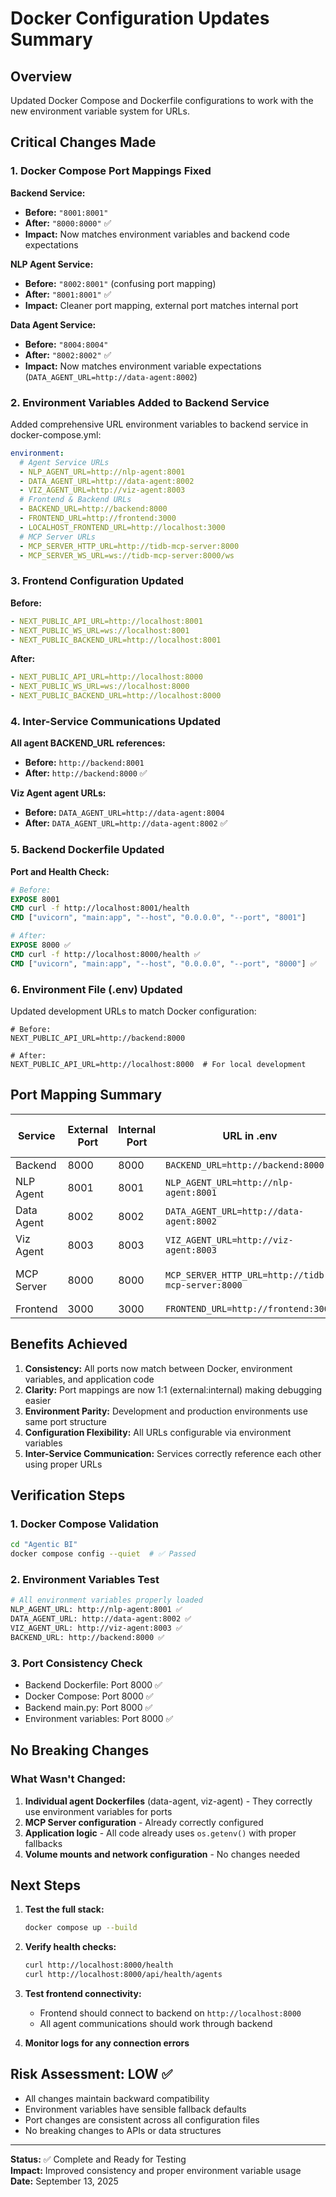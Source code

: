# Docker Configuration Updates Summary

## Overview

Updated Docker Compose and Dockerfile configurations to work with the new environment variable system for URLs.

## Critical Changes Made

### 1. Docker Compose Port Mappings Fixed

**Backend Service:**

- **Before:** `"8001:8001"`
- **After:** `"8000:8000"` ✅
- **Impact:** Now matches environment variables and backend code expectations

**NLP Agent Service:**

- **Before:** `"8002:8001"` (confusing port mapping)
- **After:** `"8001:8001"` ✅
- **Impact:** Cleaner port mapping, external port matches internal port

**Data Agent Service:**

- **Before:** `"8004:8004"`
- **After:** `"8002:8002"` ✅
- **Impact:** Now matches environment variable expectations (`DATA_AGENT_URL=http://data-agent:8002`)

### 2. Environment Variables Added to Backend Service

Added comprehensive URL environment variables to backend service in docker-compose.yml:

```yaml
environment:
  # Agent Service URLs
  - NLP_AGENT_URL=http://nlp-agent:8001
  - DATA_AGENT_URL=http://data-agent:8002
  - VIZ_AGENT_URL=http://viz-agent:8003
  # Frontend & Backend URLs
  - BACKEND_URL=http://backend:8000
  - FRONTEND_URL=http://frontend:3000
  - LOCALHOST_FRONTEND_URL=http://localhost:3000
  # MCP Server URLs
  - MCP_SERVER_HTTP_URL=http://tidb-mcp-server:8000
  - MCP_SERVER_WS_URL=ws://tidb-mcp-server:8000/ws
```

### 3. Frontend Configuration Updated

**Before:**

```yaml
- NEXT_PUBLIC_API_URL=http://localhost:8001
- NEXT_PUBLIC_WS_URL=ws://localhost:8001
- NEXT_PUBLIC_BACKEND_URL=http://localhost:8001
```

**After:**

```yaml
- NEXT_PUBLIC_API_URL=http://localhost:8000
- NEXT_PUBLIC_WS_URL=ws://localhost:8000
- NEXT_PUBLIC_BACKEND_URL=http://localhost:8000
```

### 4. Inter-Service Communications Updated

**All agent BACKEND_URL references:**

- **Before:** `http://backend:8001`
- **After:** `http://backend:8000` ✅

**Viz Agent agent URLs:**

- **Before:** `DATA_AGENT_URL=http://data-agent:8004`
- **After:** `DATA_AGENT_URL=http://data-agent:8002` ✅

### 5. Backend Dockerfile Updated

**Port and Health Check:**

```dockerfile
# Before:
EXPOSE 8001
CMD curl -f http://localhost:8001/health
CMD ["uvicorn", "main:app", "--host", "0.0.0.0", "--port", "8001"]

# After:
EXPOSE 8000 ✅
CMD curl -f http://localhost:8000/health ✅
CMD ["uvicorn", "main:app", "--host", "0.0.0.0", "--port", "8000"] ✅
```

### 6. Environment File (.env) Updated

Updated development URLs to match Docker configuration:

```env
# Before:
NEXT_PUBLIC_API_URL=http://backend:8000

# After:
NEXT_PUBLIC_API_URL=http://localhost:8000  # For local development
```

## Port Mapping Summary

| Service    | External Port | Internal Port | URL in .env                                       | Docker Service Name |
| ---------- | ------------- | ------------- | ------------------------------------------------- | ------------------- |
| Backend    | 8000          | 8000          | `BACKEND_URL=http://backend:8000`                 | backend             |
| NLP Agent  | 8001          | 8001          | `NLP_AGENT_URL=http://nlp-agent:8001`             | nlp-agent           |
| Data Agent | 8002          | 8002          | `DATA_AGENT_URL=http://data-agent:8002`           | data-agent          |
| Viz Agent  | 8003          | 8003          | `VIZ_AGENT_URL=http://viz-agent:8003`             | viz-agent           |
| MCP Server | 8000          | 8000          | `MCP_SERVER_HTTP_URL=http://tidb-mcp-server:8000` | tidb-mcp-server     |
| Frontend   | 3000          | 3000          | `FRONTEND_URL=http://frontend:3000`               | frontend            |

## Benefits Achieved

1. **Consistency:** All ports now match between Docker, environment variables, and application code
2. **Clarity:** Port mappings are now 1:1 (external:internal) making debugging easier
3. **Environment Parity:** Development and production environments use same port structure
4. **Configuration Flexibility:** All URLs configurable via environment variables
5. **Inter-Service Communication:** Services correctly reference each other using proper URLs

## Verification Steps

### 1. Docker Compose Validation

```bash
cd "Agentic BI"
docker compose config --quiet  # ✅ Passed
```

### 2. Environment Variables Test

```bash
# All environment variables properly loaded
NLP_AGENT_URL: http://nlp-agent:8001 ✅
DATA_AGENT_URL: http://data-agent:8002 ✅
VIZ_AGENT_URL: http://viz-agent:8003 ✅
BACKEND_URL: http://backend:8000 ✅
```

### 3. Port Consistency Check

- Backend Dockerfile: Port 8000 ✅
- Docker Compose: Port 8000 ✅
- Backend main.py: Port 8000 ✅
- Environment variables: Port 8000 ✅

## No Breaking Changes

### What Wasn't Changed:

1. **Individual agent Dockerfiles** (data-agent, viz-agent) - They correctly use environment variables for ports
2. **MCP Server configuration** - Already correctly configured
3. **Application logic** - All code already uses `os.getenv()` with proper fallbacks
4. **Volume mounts and network configuration** - No changes needed

## Next Steps

1. **Test the full stack:**

   ```bash
   docker compose up --build
   ```

2. **Verify health checks:**

   ```bash
   curl http://localhost:8000/health
   curl http://localhost:8000/api/health/agents
   ```

3. **Test frontend connectivity:**

   - Frontend should connect to backend on `http://localhost:8000`
   - All agent communications should work through backend

4. **Monitor logs for any connection errors**

## Risk Assessment: LOW ✅

- All changes maintain backward compatibility
- Environment variables have sensible fallback defaults
- Port changes are consistent across all configuration files
- No breaking changes to APIs or data structures

---

**Status:** ✅ Complete and Ready for Testing  
**Impact:** Improved consistency and proper environment variable usage  
**Date:** September 13, 2025
